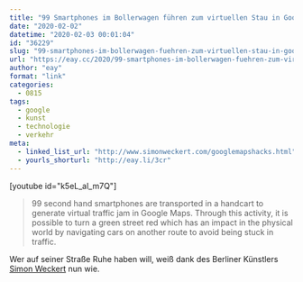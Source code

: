```yaml
---
title: "99 Smartphones im Bollerwagen führen zum virtuellen Stau in Google Maps"
date: "2020-02-02"
datetime: "2020-02-03 00:01:04"
id: "36229"
slug: "99-smartphones-im-bollerwagen-fuehren-zum-virtuellen-stau-in-google-maps"
url: "https://eay.cc/2020/99-smartphones-im-bollerwagen-fuehren-zum-virtuellen-stau-in-google-maps/"
author: "eay"
format: "link"
categories:
  - 0815
tags:
  - google
  - kunst
  - technologie
  - verkehr
meta:
  - linked_list_url: "http://www.simonweckert.com/googlemapshacks.html"
  - yourls_shorturl: "http://eay.li/3cr"
---
```


\[youtube id="k5eL\_al\_m7Q"\]

> 99 second hand smartphones are transported in a handcart to generate virtual traffic jam in Google Maps. Through this activity, it is possible to turn a green street red which has an impact in the physical world by navigating cars on another route to avoid being stuck in traffic.

Wer auf seiner Straße Ruhe haben will, weiß dank des Berliner Künstlers [Simon Weckert](https://twitter.com/simon_deliver) nun wie.
